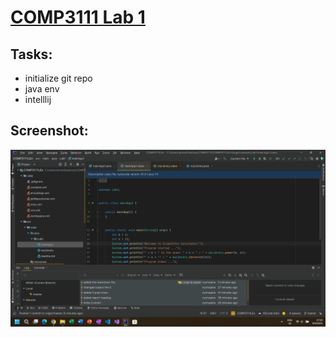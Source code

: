 # <u>COMP3111 Lab 1</u>
## Tasks:
* initialize git repo
* java env
* intelllij

## Screenshot:
![the screenshot of the intellij interface task 3](../../../lab1.png)